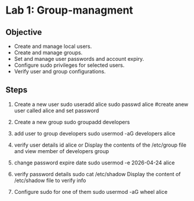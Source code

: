# Lab 1: Group-managment

## Objective

- Create and manage local users.
- Create and manage groups.
- Set and manage user passwords and account expiry.
- Configure sudo privileges for selected users.
- Verify user and group configurations.

## Steps

  1. Create a new user
     sudo useradd alice
     sudo passwd alice
     #create anew user called alice and set password

  2. Create a new group
     sudo groupadd developers
  
  3. add user to group developers
     sudo usermod -aG developers alice

  4. verify user details 
      id alice
      or
      Display the contents of the /etc/group file and view member of developers group

  5. change password expire date
      sudo usermod -e 2026-04-24 alice

  6. verify password details
      sudo cat /etc/shadow
      Display the content of /etc/shadow file to verify info

  7. Configure sudo for one of them
       sudo usermod -aG wheel alice
       
        
     
     
